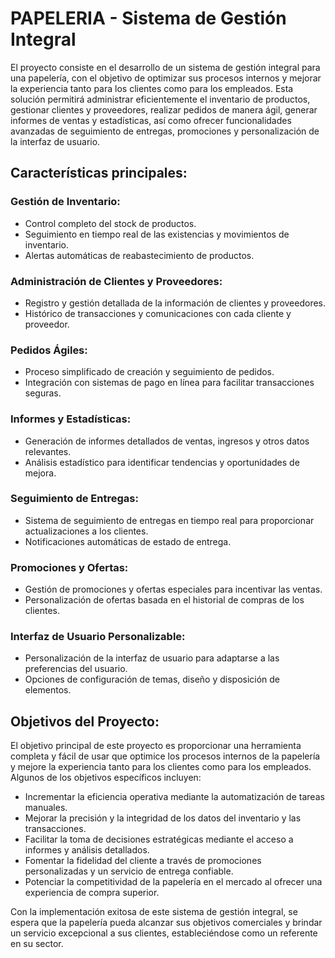 # PAPELERIA - Sistema de Gestión Integral

El proyecto consiste en el desarrollo de un sistema de gestión integral para una papelería, con el objetivo de optimizar sus procesos internos y mejorar la experiencia tanto para los clientes como para los empleados. Esta solución permitirá administrar eficientemente el inventario de productos, gestionar clientes y proveedores, realizar pedidos de manera ágil, generar informes de ventas y estadísticas, así como ofrecer funcionalidades avanzadas de seguimiento de entregas, promociones y personalización de la interfaz de usuario.

## Características principales:

### Gestión de Inventario:
- Control completo del stock de productos.
- Seguimiento en tiempo real de las existencias y movimientos de inventario.
- Alertas automáticas de reabastecimiento de productos.

### Administración de Clientes y Proveedores:
- Registro y gestión detallada de la información de clientes y proveedores.
- Histórico de transacciones y comunicaciones con cada cliente y proveedor.

### Pedidos Ágiles:
- Proceso simplificado de creación y seguimiento de pedidos.
- Integración con sistemas de pago en línea para facilitar transacciones seguras.

### Informes y Estadísticas:
- Generación de informes detallados de ventas, ingresos y otros datos relevantes.
- Análisis estadístico para identificar tendencias y oportunidades de mejora.

### Seguimiento de Entregas:
- Sistema de seguimiento de entregas en tiempo real para proporcionar actualizaciones a los clientes.
- Notificaciones automáticas de estado de entrega.

### Promociones y Ofertas:
- Gestión de promociones y ofertas especiales para incentivar las ventas.
- Personalización de ofertas basada en el historial de compras de los clientes.

### Interfaz de Usuario Personalizable:
- Personalización de la interfaz de usuario para adaptarse a las preferencias del usuario.
- Opciones de configuración de temas, diseño y disposición de elementos.

## Objetivos del Proyecto:

El objetivo principal de este proyecto es proporcionar una herramienta completa y fácil de usar que optimice los procesos internos de la papelería y mejore la experiencia tanto para los clientes como para los empleados. Algunos de los objetivos específicos incluyen:

- Incrementar la eficiencia operativa mediante la automatización de tareas manuales.
- Mejorar la precisión y la integridad de los datos del inventario y las transacciones.
- Facilitar la toma de decisiones estratégicas mediante el acceso a informes y análisis detallados.
- Fomentar la fidelidad del cliente a través de promociones personalizadas y un servicio de entrega confiable.
- Potenciar la competitividad de la papelería en el mercado al ofrecer una experiencia de compra superior.

Con la implementación exitosa de este sistema de gestión integral, se espera que la papelería pueda alcanzar sus objetivos comerciales y brindar un servicio excepcional a sus clientes, estableciéndose como un referente en su sector.
